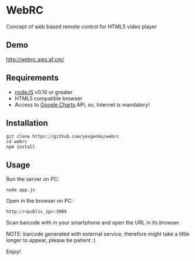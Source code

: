 # WebRC

Concept of web based remote control for HTML5 video player

## Demo

http://webrc.aws.af.cm/

## Requirements

* [nodeJS][] v0.10 or greater
* HTML5 compatible browser
* Access to [Google Charts][] API, so, Internet is mandatory!

## Installation

    git clone https://github.com/yevgenko/webrc
    cd webrc
    npm install

## Usage

Run the server on PC:

    node app.js

Open in the browser on PC:

    http://<public_ip>:3000

Scan barcode with in your smartphone and open the URL in its browser.

NOTE: barcode generated with external service, therefore might take a little
longer to appear, please be patient :)

Enjoy!

[nodeJS]:http://nodejs.org/
[Google Charts]:https://developers.google.com/chart/
